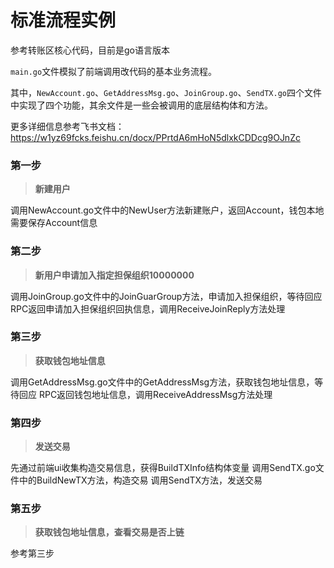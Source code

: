 # 标准流程实例
参考转账区核心代码，目前是go语言版本

`main.go`文件模拟了前端调用改代码的基本业务流程。

其中，`NewAccount.go`、`GetAddressMsg.go`、`JoinGroup.go`、`SendTX.go`四个文件中实现了四个功能，其余文件是一些会被调用的底层结构体和方法。

更多详细信息参考飞书文档：https://w1yz69fcks.feishu.cn/docx/PPrtdA6mHoN5dlxkCDDcg9OJnZc

### 第一步
> **新建用户**

调用NewAccount.go文件中的NewUser方法新建账户，返回Account，钱包本地需要保存Account信息

### 第二步
> **新用户申请加入指定担保组织10000000**

调用JoinGroup.go文件中的JoinGuarGroup方法，申请加入担保组织，等待回应
RPC返回申请加入担保组织回执信息，调用ReceiveJoinReply方法处理

### 第三步
> **获取钱包地址信息**

调用GetAddressMsg.go文件中的GetAddressMsg方法，获取钱包地址信息，等待回应
RPC返回钱包地址信息，调用ReceiveAddressMsg方法处理

### 第四步
> **发送交易**

先通过前端ui收集构造交易信息，获得BuildTXInfo结构体变量
调用SendTX.go文件中的BuildNewTX方法，构造交易
调用SendTX方法，发送交易

### 第五步
> **获取钱包地址信息，查看交易是否上链**

参考第三步

